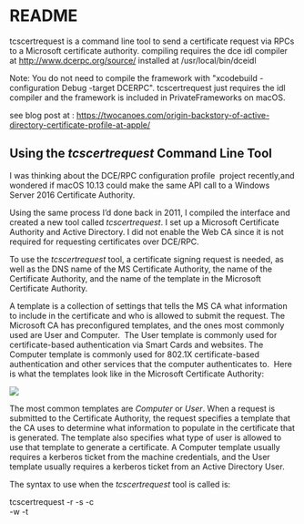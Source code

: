 # README #

tcscertrequest is a command line tool to send a certificate request via RPCs to a Microsoft certificate authority.
compiling requires the dce idl compiler at http://www.dcerpc.org/source/ installed at /usr/local/bin/dceidl 

Note: You do not need to compile the framework with "xcodebuild -configuration Debug -target DCERPC".  tcscertrequest just requires the idl compiler and the framework is included in PrivateFrameworks on macOS.

see blog post at :  https://twocanoes.com/origin-backstory-of-active-directory-certificate-profile-at-apple/

Using the **_tcscertrequest_** Command Line Tool
------------------------------------------------

I was thinking about the DCE/RPC configuration profile  project recently,and wondered if macOS 10.13 could make the same API call to a Windows Server 2016 Certificate Authority.

Using the same process I’d done back in 2011, I compiled the interface and created a new tool called _tcscertrequest_. I set up a Microsoft Certificate Authority and Active Directory. I did not enable the Web CA since it is not required for requesting certificates over DCE/RPC.

To use the _tcscertrequest_ tool, a certificate signing request is needed, as well as the DNS name of the MS Certificate Authority, the name of the Certificate Authority, and the name of the template in the Microsoft Certificate Authority.

A template is a collection of settings that tells the MS CA what information to include in the certificate and who is allowed to submit the request. The Microsoft CA has preconfigured templates, and the ones most commonly used are User and Computer.  The User template is commonly used for certificate-based authentication via Smart Cards and websites. The Computer template is commonly used for 802.1X certificate-based authentication and other services that the computer authenticates to.  Here is what the templates look like in the Microsoft Certificate Authority:

![](https://xdl4wtzciw-flywheel.netdna-ssl.com/wp-content/uploads/2018/02/authcert-1024x471.png)

The most common templates are _Computer_ or _User_. When a request is submitted to the Certificate Authority, the request specifies a template that the CA uses to determine what information to populate in the certificate that is generated. The template also specifies what type of user is allowed to use that template to generate a certificate. A Computer template usually requires a kerberos ticket from the machine credentials, and the User template usually requires a kerberos ticket from an Active Directory User.

The syntax to use when the _tcscertrequest_ tool is called is:

tcscertrequest -r <csr path> -s <server dns name> -c <name of ca> \
-w <output file path> -t <template name>

tcscertrequest -r <csr path> -s <server dns name> -c <name of ca> -w <output file path> -t <template name>  
  
The best way to illustrate how to use the _tcscertrequest_ tool is with some examples. I’ll show two examples below: One with machine credentials and one with a user credentials. You don’t need to be bound to Active Directory to use this tool, but binding does make it easy to get kerberos tickets. For these examples, the test Mac will be bound to Active Directory.

### Example 1: Computer Certificate

The first example shows how to get a computer certificate. The first step is to get a kerberos ticket with the machine credentials (in this example, the Mac is named _MachPower_):

MachPower:~ tperfitt$ sudo kinit -k machpower$

Now the kerberos ticket can be viewed using the klist command to see that a Kerberos Ticket Granting Ticket (TGT) has been issued:

MachPower:~ tperfitt$ klist

Credentials cache: API:3FB02FDF-608F-4548-AFEC-85BFFBF4E073
Principal: machpower$@TWOCANOES.COM
Issued                Expires               Principal
Jan 27 22:53:33 2018  Jan 28 08:53:33 2018  krbtgt/TWOCANOES.COM@TWOCANOES.COM

Next, a certificate signing request is needed. There are many ways to do this on the Mac, but a simple way is to use the OpenSSL command line tool. The Computer template requires that the common name, or CN, match the computer name in the certificate, so that must be included in the signing request using the “subj” command line argument. The format of the CSR is expected to be DER (binary version). The CSR doesn’t need to be encrypted with a password, so the “nodes” option will be specified. Finally, the options to save the certificate in a file called twocanoes.csr and the private key to a file named twocanoes.key will be given.

Here is what the final command looks like:

MachPower:~ tperfitt$ openssl req -nodes -newkey rsa:2048 \
-keyout twocanoes.key -out twocanoes.csr -subj '/CN=machpower' -outform der
Generating a 2048 bit RSA private key
.................+++
.............+++
writing new private key to 'twocanoes.key' 

Now that the kerberos credentials have been received and a signing request has been generated, the CSR can be submitted to the Windows Certificate Authority. As mentioned earlier, the Common Name of the Certificate Authority (tcsca in this example) must be given along with the Certificate Authority Server DNS name (win-fgivt3j3gi9.twocanoes.com in this example).

Here is the final command:

MachPower:~ tperfitt$ ./tcscertrequest  -r twocanoes.csr  \
-c tcsca -s win-fgivt3j3gi9.twocanoes.com -w machine.cer -t Machine
Certificate issued.
Certificate saved to machine.cer. 

Success! The machine certificate has now been generated and can be viewed with Quicklook:

![](https://xdl4wtzciw-flywheel.netdna-ssl.com/wp-content/uploads/2018/01/PastedGraphic-1-707x1024.png)

In the Windows Certificate Authority, it shows the issued certificate:

![](https://xdl4wtzciw-flywheel.netdna-ssl.com/wp-content/uploads/2018/01/PastedGraphic-2-1024x446.png)

### Example 2: User Certificate

The second example shows the same process, but with user information and credentials.

First, a Kerberos ticket is requested for an Active Directory user. In this example, the Active Directory user is _Administrator_:

MachPower:~ tperfitt$ kinit Administrator
Administrator@TWOCANOES.COM's password: 

After authenticating, a kerberos TGT has been issued:

MachPower:~ tperfitt$ klist
 Credentials cache: API:EA1EADF6-195E-4503-A92D-8FA11A8FA327
 Principal: Administrator@TWOCANOES.COM
 Issued                Expires               Principal
 Jan 27 22:57:16 2018  Jan 28 08:57:13 2018  krbtgt/TWOCANOES.COM@TWOCANOES.COM

A certificate signing request is generated using the OpenSSL command line tool, with options to save the key as Administrator.key, the CSR as Administrator.csr, use a Common Name of Administrator, and output in DER format:

MachPower:~ tperfitt$ openssl req -nodes -newkey rsa:2048 \
-keyout Administrator.key -out Administrator.csr \
-subj '/CN=Administrator' -outform der
Generating a 2048 bit RSA private key
..............................+++
...........+++
writing new private key to 'Administrator.key'

The new certificate signing request can be submitted to the CA for signing using the CA common name of tcsca, the DNS name of the Microsoft Certificate Authority, and the User template.

MachPower:~ tperfitt$ ./tcscertrequest  -r Administrator.csr  -c tcsca -s [win-fgivt3j3gi9.twocanoes.com](http://win-fgivt3j3gi9.twocanoes.com/) -w Administrator.cer -t UserCertificate issued.  
Certificate saved to Administrator.cer.

The user certificate is now issued and the Administrator certificate can be viewed with Quicklook:

![](https://xdl4wtzciw-flywheel.netdna-ssl.com/wp-content/uploads/2018/01/PastedGraphic-3-707x1024.png)

In the Microsoft CA, the successful request can be viewed under Issued Certificates:

![](https://xdl4wtzciw-flywheel.netdna-ssl.com/wp-content/uploads/2018/02/authcert-1024x471.png)

### Conclusion

So the tool works equally well for computer and user certificates in a standard AD environments without the web CA because it is using DCE/RPC. 

### Where to find the tcscertrequest Command Line Tool

The git repository for _tcscertrequest_ command line tool for macOS can be downloaded [here](https://bitbucket.org/twocanoes/tcscertrequest/overview).

### Building a better tcscertrequest Tool

There are a bunch of improvements that could be done to the _tcscertrequest_ tool, such as:

1.  Include certificate signing request generation
2.  Do the certificate signing request in keychain with a non-exportable key in keychain
3.  Do the certificate signing request via the secure element on TouchBar Macs / iMac Pro
4.  Associate the certificate with a WiFi config for 802.1x
5.  Look up information in Active Directory (DNS name of CA, etc)

Let me know if further development of this tool is of interest to you. Ping me on twitter @tperfitt, the macadmins slack @tperfitt, or send us an message via our contact form on Twocanoes.